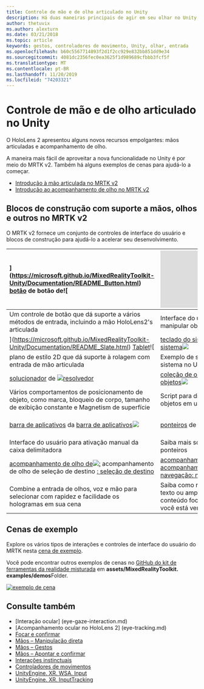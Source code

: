 ```yaml
---
title: Controle de mão e de olho articulado no Unity
description: Há duas maneiras principais de agir em seu olhar no Unity, gestos de mão e controladores de movimento.
author: thetuvix
ms.author: alexturn
ms.date: 03/21/2018
ms.topic: article
keywords: gestos, controladores de movimento, Unity, olhar, entrada
ms.openlocfilehash: b60c5567714893f2d1f2cc929e832bb851dd9e34
ms.sourcegitcommit: 4081dc2356fec0ea3625f1d989689cfbbb3fcf5f
ms.translationtype: MT
ms.contentlocale: pt-BR
ms.lasthandoff: 11/20/2019
ms.locfileid: "74203321"
---
```

# <a name="articulated-hand-and-eye-tracking-in-unity"></a>Controle de mão e de olho articulado no Unity

O HoloLens 2 apresentou alguns novos recursos empolgantes: mãos articuladas e acompanhamento de olho.

A maneira mais fácil de aproveitar a nova funcionalidade no Unity é por meio do MRTK v2. Também há alguns exemplos de cenas para ajudá-lo a começar. 

* [Introdução à mão articulada no MRTK v2](https://microsoft.github.io/MixedRealityToolkit-Unity/Documentation/Input/HandTracking.html)
* [Introdução ao acompanhamento de olho no MRTK v2](https://microsoft.github.io/MixedRealityToolkit-Unity/Documentation/EyeTracking/EyeTracking_Main.html)


## <a name="building-blocks-supporting-hands-eyes-and-others-in-mrtk-v2"></a>Blocos de construção com suporte a mãos, olhos e outros no MRTK v2

O MRTK v2 fornece um conjunto de controles de interface do usuário e blocos de construção para ajudá-lo a acelerar seu desenvolvimento. 

|  [](images/MRTK_Button_Main.png)](https://microsoft.github.io/MixedRealityToolkit-Unity/Documentation/README_Button.html) [botão](https://microsoft.github.io/MixedRealityToolkit-Unity/Documentation/README_Button.html) de botão de![ | ![[caixa](https://microsoft.github.io/MixedRealityToolkit-Unity/Documentation/README_BoundingBox.html) delimitadora de [caixa delimitadora](images/MRTK_BoundingBox_Main.png)](https://microsoft.github.io/MixedRealityToolkit-Unity/Documentation/README_BoundingBox.html) | [manipulador de manipulação](https://microsoft.github.io/MixedRealityToolkit-Unity/Documentation/README_ManipulationHandler.html) do [manipulador de manipulação![](images/MRTK_Manipulation_Main.png)](https://microsoft.github.io/MixedRealityToolkit-Unity/Documentation/README_ManipulationHandler.html) |
|:--- | :--- | :--- |
| Um controle de botão que dá suporte a vários métodos de entrada, incluindo a mão HoloLens2's articulada | Interface do usuário padrão para manipular objetos no espaço 3D | Script para manipular objetos com uma ou duas mãos |
|  [](images/MRTK_Slate_Main.png)](https://microsoft.github.io/MixedRealityToolkit-Unity/Documentation/README_Slate.html) [Tablet](https://microsoft.github.io/MixedRealityToolkit-Unity/Documentation/README_Slate.html)![ | [teclado do sistema](https://microsoft.github.io/MixedRealityToolkit-Unity/Documentation/README_SystemKeyboard.html) de [teclado do sistema![](images/MRTK_SystemKeyboard_Main.png)](https://microsoft.github.io/MixedRealityToolkit-Unity/Documentation/README_SystemKeyboard.html) | [![](images/InteractableExamples.png)](https://microsoft.github.io/MixedRealityToolkit-Unity/Documentation/README_Interactable.html) [interajable](https://microsoft.github.io/MixedRealityToolkit-Unity/Documentation/README_Interactable.html) |
| plano de estilo 2D que dá suporte à rolagem com entrada de mão articulada | Exemplo de script de uso do teclado do sistema no Unity  | Um script para tornar os objetos interagirem com os Estados visuais e o suporte a temas |
|  [solucionador](https://microsoft.github.io/MixedRealityToolkit-Unity/Documentation/README_Solver.html) de [![resolvedor](images/MRTK_Solver_Main.png)](https://microsoft.github.io/MixedRealityToolkit-Unity/Documentation/README_Solver.html) | [coleção de objetos](https://microsoft.github.io/MixedRealityToolkit-Unity/Documentation/README_ManipulationHandler.html) da [coleção de objetos![](images/MRTK_ObjectCollection_Main.png)](https://microsoft.github.io/MixedRealityToolkit-Unity/Documentation/README_ManipulationHandler.html) | [dica](https://microsoft.github.io/MixedRealityToolkit-Unity/Documentation/README_Tooltip.html) de ferramenta de [dica de ferramenta![](images/MRTK_Tooltip_Main.png)](https://microsoft.github.io/MixedRealityToolkit-Unity/Documentation/README_Tooltip.html) |
| Vários comportamentos de posicionamento de objeto, como marca, bloqueio de corpo, tamanho de exibição constante e Magnetism de superfície | Script para dispor uma matriz de objetos em uma forma tridimensional | A interface do usuário de anotações com um sistema de âncora/dinâmico flexível que pode ser usada para rotular os controladores de movimento e o objeto. |
|  [barra de aplicativos](https://microsoft.github.io/MixedRealityToolkit-Unity/Documentation/README_AppBar.html) da [barra de aplicativos![](images/MRTK_AppBar_Main.png)](https://microsoft.github.io/MixedRealityToolkit-Unity/Documentation/README_AppBar.html) | [ponteiros](https://microsoft.github.io/MixedRealityToolkit-Unity/Documentation/README_Pointers.html) de [ponteiros![](images/MRTK_Pointer_Main.png)](https://microsoft.github.io/MixedRealityToolkit-Unity/Documentation/README_Pointers.html) | [](images/MRTK_FingertipVisualization_Main.png)](https://microsoft.github.io/MixedRealityToolkit-Unity/Documentation/README_FingertipVisualization.html) [Visualização](https://microsoft.github.io/MixedRealityToolkit-Unity/Documentation/README_FingertipVisualization.html) de![de visualização de mãos |
| Interface do usuário para ativação manual da caixa delimitadora | Saiba mais sobre os vários tipos de ponteiros | A condireção Visual está no alcance que melhora a confiança da interação direta |
|  [acompanhamento de olho de![:](images/mrtk_et_targetselect.png)](https://microsoft.github.io/MixedRealityToolkit-Unity/Documentation/EyeTracking/EyeTracking_TargetSelection.html) acompanhamento de olho de seleção de destino [: seleção de destino](https://microsoft.github.io/MixedRealityToolkit-Unity/Documentation/EyeTracking/EyeTracking_TargetSelection.html) | [acompanhamento de olho![:](images/mrtk_et_navigation.png)](https://microsoft.github.io/MixedRealityToolkit-Unity/Documentation/EyeTracking/EyeTracking_Navigation.html) [acompanhamento de olho de navegação: navegação](https://microsoft.github.io/MixedRealityToolkit-Unity/Documentation/EyeTracking/EyeTracking_Navigation.html) | [acompanhamento de olho![:](images/mrtk_et_heatmaps.png)](https://microsoft.github.io/MixedRealityToolkit-Unity/Documentation/EyeTracking/EyeTracking_Visualization.html) acompanhamento de olho do mapa de calor [: mapa de calor](https://microsoft.github.io/MixedRealityToolkit-Unity/Documentation/EyeTracking/EyeTracking_Visualization.html) |
| Combine a entrada de olhos, voz e mão para selecionar com rapidez e facilidade os hologramas em sua cena | Saiba como rolar automaticamente o texto ou ampliar de forma fluente o conteúdo focado com base no que você está vendo| Exemplos de registro em log, carregamento e visualização do que os usuários estão olhando em seu aplicativo |

## <a name="example-scenes"></a>Cenas de exemplo
Explore os vários tipos de interações e controles de interface do usuário do MRTK nesta [cena de exemplo](https://microsoft.github.io/MixedRealityToolkit-Unity/Documentation/README_HandInteractionExamples.html).

Você pode encontrar outros exemplos de cenas no [GitHub do kit de ferramentas da realidade misturada](https://github.com/Microsoft/MixedRealityToolkit-Unity) em **assets/MixedRealityToolkit. examples/demos**Folder.

[![exemplo de cena](images/MRTK_Examples.png)](https://microsoft.github.io/MixedRealityToolkit-Unity/Documentation/README_HandInteractionExamples.html)

## <a name="see-also"></a>Consulte também

* [Interação ocular] (eye-gaze-interaction.md)
* [Acompanhamento ocular no HoloLens 2] (eye-tracking.md)
* [Focar e confirmar](gaze-and-commit.md)
* [Mãos – Manipulação direta](direct-manipulation.md)
* [Mãos – Gestos](gaze-and-commit.md#composite-gestures)
* [Mãos – Apontar e confirmar](point-and-commit.md)
* [Interações instinctuais](interaction-fundamentals.md)
* [Controladores de movimentos](motion-controllers.md)
* [UnityEngine. XR. WSA. Input](https://docs.unity3d.com/ScriptReference/XR.WSA.Input.InteractionManager.html)
* [UnityEngine. XR. InputTracking](https://docs.unity3d.com/ScriptReference/XR.InputTracking.html)
